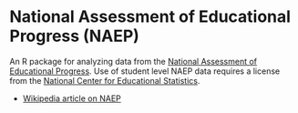 National Assessment of Educational Progress (NAEP)
====

An R package for analyzing data from the [National Assessment of Educational Progress](http://nces.ed.gov/nationsreportcard/). Use of student level NAEP data requires a license from the [National Center for Educational Statistics](http://nces.ed.gov/).


* [Wikipedia article on NAEP](http://en.wikipedia.org/wiki/National_Assessment_of_Educational_Progress)
